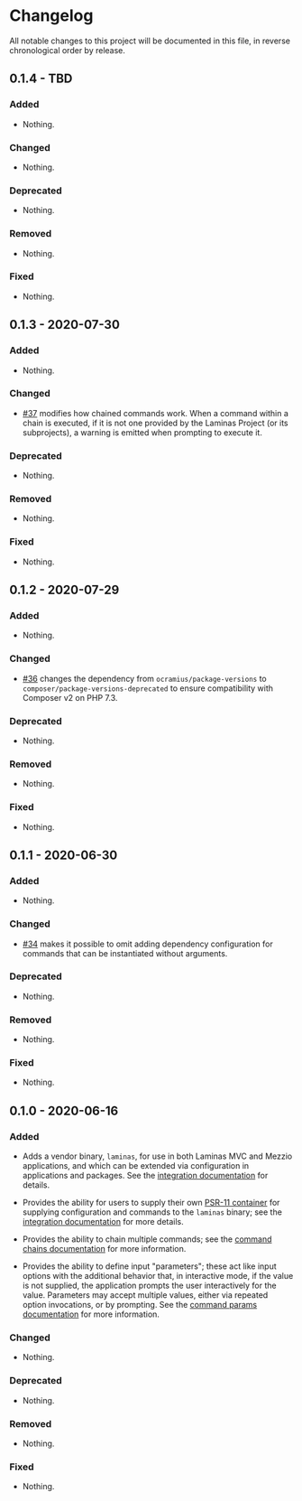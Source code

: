 # Changelog

All notable changes to this project will be documented in this file, in reverse chronological order by release.

## 0.1.4 - TBD

### Added

- Nothing.

### Changed

- Nothing.

### Deprecated

- Nothing.

### Removed

- Nothing.

### Fixed

- Nothing.

## 0.1.3 - 2020-07-30

### Added

- Nothing.

### Changed

- [#37](https://github.com/laminas/laminas-cli/pull/37) modifies how chained commands work. When a command within a chain is executed, if it is not one provided by the Laminas Project (or its subprojects), a warning is emitted when prompting to execute it.

### Deprecated

- Nothing.

### Removed

- Nothing.

### Fixed

- Nothing.

## 0.1.2 - 2020-07-29

### Added

- Nothing.

### Changed

- [#36](https://github.com/laminas/laminas-cli/pull/36) changes the dependency from `ocramius/package-versions` to `composer/package-versions-deprecated` to ensure compatibility with Composer v2 on PHP 7.3.

### Deprecated

- Nothing.

### Removed

- Nothing.

### Fixed

- Nothing.

## 0.1.1 - 2020-06-30

### Added

- Nothing.

### Changed

- [#34](https://github.com/laminas/laminas-cli/pull/34) makes it possible to omit adding dependency configuration for commands that can be instantiated without arguments.

### Deprecated

- Nothing.

### Removed

- Nothing.

### Fixed

- Nothing.

## 0.1.0 - 2020-06-16

### Added

- Adds a vendor binary, `laminas`, for use in both Laminas MVC and Mezzio applications, and which can be extended via configuration in applications and packages. See the [integration documentation](https://docs.laminas.dev/laminas-cli/intro/#integrating-in-components) for details.  

- Provides the ability for users to supply their own [PSR-11 container](https://www.php-fig.org/psr/psr-11/) for supplying configuration and commands to the `laminas` binary; see the [integration documentation](https://docs.laminas.dev/laminas-cli/intro/#integration-in-other-applications) for more details.

- Provides the ability to chain multiple commands; see the [command chains documentation](https://docs.laminas.dev/laminas-cli/command-chains/) for more information.

- Provides the ability to define input "parameters"; these act like input options with the additional behavior that, in interactive mode, if the value is not supplied, the application prompts the user interactively for the value.  Parameters may accept multiple values, either via repeated option invocations, or by prompting. See the [command params documentation](https://docs.laminas.dev/laminas-cli/command-params/) for more information.

### Changed

- Nothing.

### Deprecated

- Nothing.

### Removed

- Nothing.

### Fixed

- Nothing.
